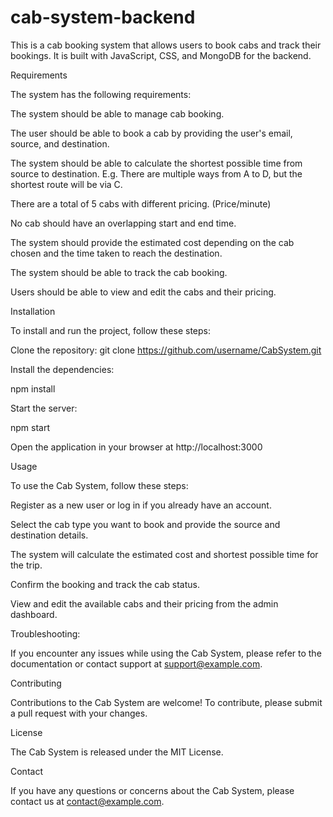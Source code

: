 # cab-system-backend

This is a cab booking system that allows users to book cabs and track their bookings. It is built with JavaScript, CSS, and MongoDB for the backend.

Requirements

The system has the following requirements:

The system should be able to manage cab booking.

The user should be able to book a cab by providing the user's email, source, and destination.

The system should be able to calculate the shortest possible time from source to destination. E.g. There are multiple ways from A to D, but the shortest route will be via C.

There are a total of 5 cabs with different pricing. (Price/minute)

No cab should have an overlapping start and end time.

The system should provide the estimated cost depending on the cab chosen and the time taken to reach the destination.

The system should be able to track the cab booking.

Users should be able to view and edit the cabs and their pricing.

Installation

To install and run the project, follow these steps:

Clone the repository:
git clone https://github.com/username/CabSystem.git

Install the dependencies:

npm install

Start the server:

npm start

Open the application in your browser at http://localhost:3000

Usage

To use the Cab System, follow these steps:

Register as a new user or log in if you already have an account.

Select the cab type you want to book and provide the source and destination details.

The system will calculate the estimated cost and shortest possible time for the trip.

Confirm the booking and track the cab status.

View and edit the available cabs and their pricing from the admin dashboard.


Troubleshooting:

If you encounter any issues while using the Cab System, please refer to the documentation or contact support at support@example.com.

Contributing

Contributions to the Cab System are welcome! To contribute, please submit a pull request with your changes.

License

The Cab System is released under the MIT License.

Contact

If you have any questions or concerns about the Cab System, please contact us at contact@example.com.



